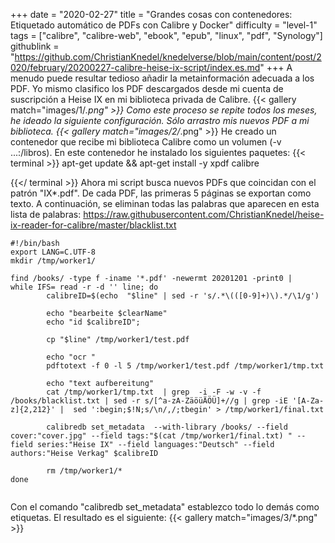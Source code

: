 +++
date = "2020-02-27"
title = "Grandes cosas con contenedores: Etiquetado automático de PDFs con Calibre y Docker"
difficulty = "level-1"
tags = ["calibre", "calibre-web", "ebook", "epub", "linux", "pdf", "Synology"]
githublink = "https://github.com/ChristianKnedel/knedelverse/blob/main/content/post/2020/february/20200227-calibre-heise-ix-script/index.es.md"
+++
A menudo puede resultar tedioso añadir la metainformación adecuada a los PDF. Yo mismo clasifico los PDF descargados desde mi cuenta de suscripción a Heise IX en mi biblioteca privada de Calibre.
{{< gallery match="images/1/*.png" >}}
Como este proceso se repite todos los meses, he ideado la siguiente configuración. Sólo arrastro mis nuevos PDF a mi biblioteca.
{{< gallery match="images/2/*.png" >}}
He creado un contenedor que recibe mi biblioteca Calibre como un volumen (-v ...:/libros). En este contenedor he instalado los siguientes paquetes:
{{< terminal >}}
apt-get update && apt-get install -y xpdf calibre

{{</ terminal >}}
Ahora mi script busca nuevos PDFs que coincidan con el patrón "IX*.pdf". De cada PDF, las primeras 5 páginas se exportan como texto. A continuación, se eliminan todas las palabras que aparecen en esta lista de palabras: https://raw.githubusercontent.com/ChristianKnedel/heise-ix-reader-for-calibre/master/blacklist.txt
```
#!/bin/bash
export LANG=C.UTF-8
mkdir /tmp/worker1/

find /books/ -type f -iname '*.pdf' -newermt 20201201 -print0 | 
while IFS= read -r -d '' line; do 
        calibreID=$(echo  "$line" | sed -r 's/.*\(([0-9]+)\).*/\1/g')
        
        echo "bearbeite $clearName"
        echo "id $calibreID";

        cp "$line" /tmp/worker1/test.pdf

        echo "ocr "
        pdftotext -f 0 -l 5 /tmp/worker1/test.pdf /tmp/worker1/tmp.txt

        echo "text aufbereitung"
        cat /tmp/worker1/tmp.txt  | grep  -i -F -w -v -f  /books/blacklist.txt | sed -r s/[^a-zA-ZäöüÄÖÜ]+//g | grep -iE '[A-Za-z]{2,212}' |  sed ':begin;$!N;s/\n/,/;tbegin' > /tmp/worker1/final.txt

        calibredb set_metadata  --with-library /books/ --field cover:"cover.jpg" --field tags:"$(cat /tmp/worker1/final.txt) " --field series:"Heise IX" --field languages:"Deutsch" --field authors:"Heise Verkag" $calibreID
        
        rm /tmp/worker1/*
done


```
Con el comando "calibredb set_metadata" establezco todo lo demás como etiquetas. El resultado es el siguiente:
{{< gallery match="images/3/*.png" >}}
